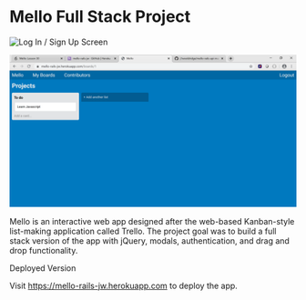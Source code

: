 # Mello Full Stack Project



![Log In / Sign Up Screen](app/images/Mello-App-Logon.png "Log In / Sign Up screenshot")





![App Screenshot](app/images/Mello-App-Screenshot.png "Screenshot") 





Mello is an interactive web app designed after the web-based Kanban-style list-making application called Trello. The project goal was to build a full stack version of the app with jQuery, modals, authentication, and drag and drop functionality.


Deployed Version

Visit https://mello-rails-jw.herokuapp.com to deploy the app.


